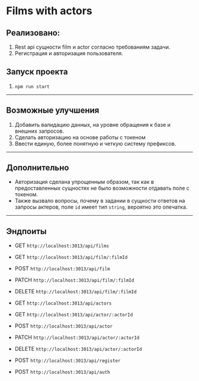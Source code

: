 # Films with actors

## Реализовано:
1. Rest api сущности film и actor согласно требованиям задачи.
2. Регистрация и авторизация пользователя.

## Запуск проекта
1. `npm run start`
---
## Возможные улучшения
1. Добавить валидацию данных, на уровне обращения к базе и внешних запросов.
2. Сделать авторизацию на основе работы с токеном
3. Ввести единую, более понятную и четкую систему префиксов.
---
## Дополнительно
* Авторизация сделана упрощенным образом, так как в предоставленных сущностях не было возможности отдавать поле с токеном.
* Также вызвало вопросы, почему в задании в сущности ответов на запросы актеров, поле `id` имеет тип `string`, вероятно это опечатка.
---
## Эндпоиты 
* GET `http://localhost:3013/api/films`
* GET `http://localhost:3013/api/film/:filmId`
* POST `http://localhost:3013/api/film`
* PATCH `http://localhost:3013/api/film/:filmId`
* DELETE `http://localhost:3013/api/film/:filmId`

* GET `http://localhost:3013/api/actors`
* GET `http://localhost:3013/api/actor/:actorId`
* POST `http://localhost:3013/api/actor`
* PATCH `http://localhost:3013/api/actor/:actorId`
* DELETE `http://localhost:3013/api/actor/:actorId`

* POST `http://localhost:3013/api/register`
* POST `http://localhost:3013/api/auth`
